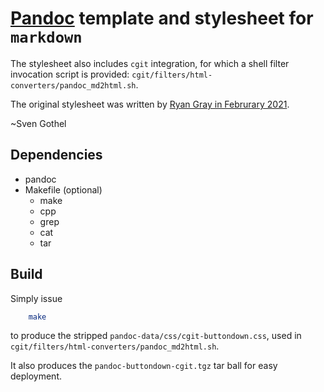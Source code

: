 # [Pandoc](https://pandoc.org/) template and stylesheet for `markdown`

The stylesheet also includes `cgit` integration,
for which a shell filter invocation script is provided: `cgit/filters/html-converters/pandoc_md2html.sh`.

The original stylesheet was written by [Ryan Gray in Februrary 2021](https://gist.github.com/ryangray/1882525).

~Sven Gothel

## Dependencies

* pandoc
* Makefile (optional)
    * make
    * cpp
    * grep
    * cat 
    * tar

## Build

Simply issue 
```bash
    make
```
to produce the stripped `pandoc-data/css/cgit-buttondown.css`,
used in `cgit/filters/html-converters/pandoc_md2html.sh`.

It also produces the `pandoc-buttondown-cgit.tgz` tar ball for easy deployment.

